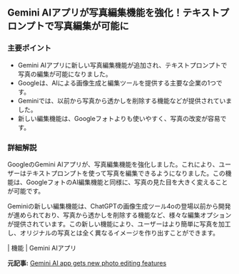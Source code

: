 ## Gemini AIアプリが写真編集機能を強化！テキストプロンプトで写真編集が可能に

### 主要ポイント

* Gemini AIアプリに新しい写真編集機能が追加され、テキストプロンプトで写真の編集が可能になりました。
* Googleは、AIによる画像生成と編集ツールを提供する主要な企業の1つです。
* Geminiでは、以前から写真から透かしを削除する機能などが提供されていました。
* 新しい編集機能は、Googleフォトよりも使いやすく、写真の改変が容易です。

### 詳細解説

GoogleのGemini AIアプリが、写真編集機能を強化しました。これにより、ユーザーはテキストプロンプトを使って写真を編集できるようになりました。この機能は、GoogleフォトのAI編集機能と同様に、写真の見た目を大きく変えることが可能です。

Geminiの新しい編集機能は、ChatGPTの画像生成ツール4oの登場以前から開発が進められており、写真から透かしを削除する機能など、様々な編集オプションが提供されています。この新しい機能により、ユーザーはより簡単に写真を加工し、オリジナルの写真とは全く異なるイメージを作り出すことができます。

| 機能 | Gemini AIアプリ 

**元記事:** [Gemini AI app gets new photo editing features](https://bgr.com/tech/gemini-ai-app-can-now-edit-all-your-photos-and-thats-not-even-the-best-new-feature/)